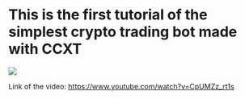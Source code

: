 # This is the first tutorial of the simplest crypto trading bot made with CCXT

![](https://media.discordapp.net/attachments/876447732259225612/1145771324539670568/Capture_decran_2023-08-28_a_19.25.20.png)

Link of the video: https://www.youtube.com/watch?v=CpUMZz_rt1s
